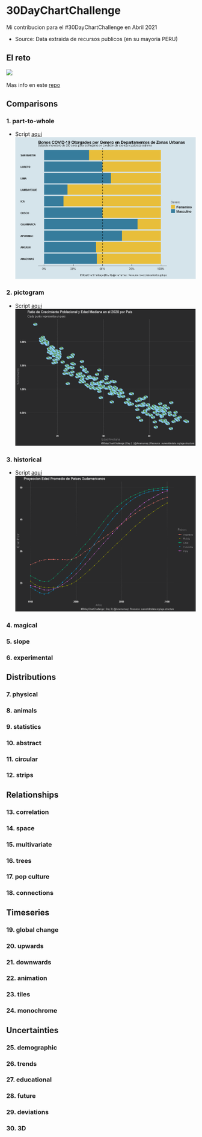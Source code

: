 # 30DayChartChallenge
Mi contribucion para el #30DayChartChallenge en Abril 2021

* Source: Data extraida de recursos publicos (en su mayoria PERU)

## El reto
![](https://github.com/Z3tt/30DayChartChallenge_Collection2021/raw/main/img/topics_ol_blank.png)

Mas info en este [repo](https://github.com/Z3tt/30DayChartChallenge_Collection2021)

## Comparisons
### 1. part-to-whole

* Script [aqui](https://github.com/anamumaq/30DayChartChallenge/blob/main/Scripts/Dia%201%20%20-%20part%20to%20whole.R)
![Day 1](https://github.com/anamumaq/30DayChartChallenge/blob/main/Charts/Day1%20-%20Bonos%20Covid.png)

### 2. pictogram

* Script [aqui](https://github.com/anamumaq/30DayChartChallenge/blob/main/Scripts/Dia%202%20%20-%20pictogram.R)
![Day 2](https://github.com/anamumaq/30DayChartChallenge/blob/main/Charts/Day2%20-%20Crecimiento%20y%20mediana%20edad.png)

### 3. historical

* Script [aqui](https://github.com/anamumaq/30DayChartChallenge/blob/main/Scripts/Dia%203%20%20-%20historical.R)
![Day 3](https://github.com/anamumaq/30DayChartChallenge/blob/main/Charts/Day3%20-%20Edad%20Promedio%20Paises.png)

### 4. magical
### 5. slope
### 6. experimental 
## Distributions
### 7. physical
### 8. animals
### 9. statistics
### 10. abstract
### 11. circular
### 12. strips
## Relationships
### 13. correlation
### 14. space
### 15. multivariate
### 16. trees
### 17. pop culture
### 18. connections
## Timeseries
### 19. global change
### 20. upwards
### 21. downwards
### 22. animation
### 23. tiles
### 24. monochrome
## Uncertainties
### 25. demographic
### 26. trends
### 27. educational
### 28. future
### 29. deviations
### 30. 3D
